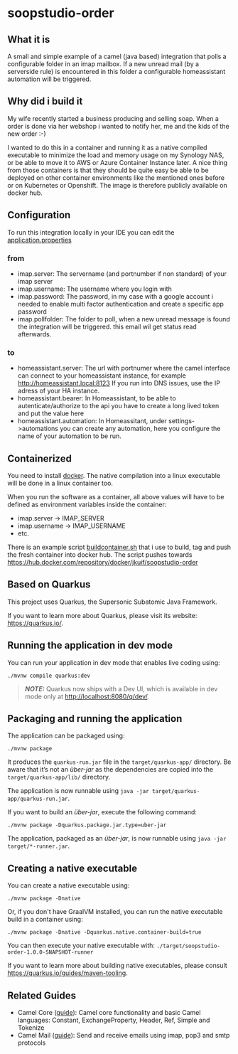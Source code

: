 # soopstudio-order

## What it is
A small and simple example of a camel (java based) integration that polls a configurable folder in an imap mailbox. If a new unread mail (by a serverside rule) is encountered in this folder a configurable homeassistant automation will be triggered.

## Why did i build it
My wife recently started a business producing and selling soap. When a order is done via her webshop i wanted to notify her, me and the kids of the new order :-)

I wanted to do this in a container and running it as a native compiled executable to minimize the load and memory usage on my Synology NAS, or be able to move it to AWS or Azure Container Instance later. A nice thing from those containers is that they should be quite easy be able to be deployed on other container environments like the mentioned ones before or on Kubernetes or Openshift. The image is therefore publicly available on docker hub.

## Configuration
To run this integration locally in your IDE you can edit the [application.properties](src/main/resources/application.properties)

### from
- imap.server: The servername (and portnumber if non standard) of your imap server
- imap.username: The username where you login with
- imap.password: The password, in my case with a google account i needed to enable multi factor authentication and create a specific app password
- imap.pollfolder: The folder to poll, when a new unread message is found the integration will be triggered. this email wil get status read afterwards.

### to
- homeassistant.server: The url with portnumer where the camel interface can connect to your homeassistant instance, for example http://homeassistant.local:8123 If you run into DNS issues, use the IP adress of your HA instance.
- homeassistant.bearer: In Homeassistant, to be able to autenticate/authorize to the api you have to create a long lived token and put the value here
- homeassistant.automation: In Homeassitant, under settings->automations you can create any automation, here you configure the name of your automation to be run.

## Containerized
You need to install [docker](https://docker.io). The native compilation into a linux executable will be done in a linux container too.

When you run the software as a container, all above values will have to be defined as environment variables inside the container:
- imap.server -> IMAP_SERVER
- imap.username -> IMAP_USERNAME
- etc.

There is an example script [buildcontainer.sh](buildcontainer.sh) that i use to build, tag and push the fresh container into docker hub.
The script pushes towards https://hub.docker.com/repository/docker/jkuif/soopstudio-order


## Based on Quarkus
This project uses Quarkus, the Supersonic Subatomic Java Framework.

If you want to learn more about Quarkus, please visit its website: <https://quarkus.io/>.

## Running the application in dev mode

You can run your application in dev mode that enables live coding using:

```shell script
./mvnw compile quarkus:dev
```

> **_NOTE:_**  Quarkus now ships with a Dev UI, which is available in dev mode only at <http://localhost:8080/q/dev/>.

## Packaging and running the application

The application can be packaged using:

```shell script
./mvnw package
```

It produces the `quarkus-run.jar` file in the `target/quarkus-app/` directory.
Be aware that it’s not an _über-jar_ as the dependencies are copied into the `target/quarkus-app/lib/` directory.

The application is now runnable using `java -jar target/quarkus-app/quarkus-run.jar`.

If you want to build an _über-jar_, execute the following command:

```shell script
./mvnw package -Dquarkus.package.jar.type=uber-jar
```

The application, packaged as an _über-jar_, is now runnable using `java -jar target/*-runner.jar`.

## Creating a native executable

You can create a native executable using:

```shell script
./mvnw package -Dnative
```

Or, if you don't have GraalVM installed, you can run the native executable build in a container using:

```shell script
./mvnw package -Dnative -Dquarkus.native.container-build=true
```

You can then execute your native executable with: `./target/soopstudio-order-1.0.0-SNAPSHOT-runner`

If you want to learn more about building native executables, please consult <https://quarkus.io/guides/maven-tooling>.

## Related Guides

- Camel Core ([guide](https://camel.apache.org/camel-quarkus/latest/reference/extensions/core.html)): Camel core functionality and basic Camel languages: Constant, ExchangeProperty, Header, Ref, Simple and Tokenize
- Camel Mail ([guide](https://camel.apache.org/camel-quarkus/latest/reference/extensions/mail.html)): Send and receive emails using imap, pop3 and smtp protocols

